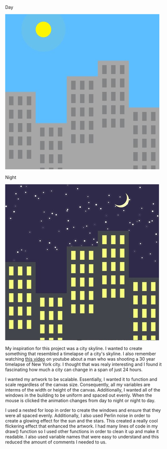Day

![](day.jpg)

Night

![](night.jpg)

My inspiration for this project was a city skyline. I wanted to create something that resembled a timelapse of a city's skyline. I also remember watching [this video](https://www.youtube.com/watch?v=GjXbxG8YRKw) on youtube about a man who was shooting a 30 year timelapse of New York city. I thought that was realy interesting and I found it fascinating how much a city can change in a span of just 24 hours. 

I wanted my artwork to be scalable. Essentially, I wanted it to function and scale regardless of the canvas size. Consequently, all my variables are interms of the width or height of the canvas. Additionally, I wanted all of the windows in the building to be uniform and spaced out evenly. When the mouse is clicked the animation changes from day to night or night to day.

I used a nested for loop in order to create the windows and ensure that they were all spaced evenly. Additionally, I also used Perlin noise in order to create a glowing effect for the sun and the stars. This created a really cool flickering effect that enhanced the artwork. I had many lines of code in my draw() function so I used other functions in order to clean it up and make it readable. I also used variable names that were easy to understand and this reduced the amount of comments I needed to us.
